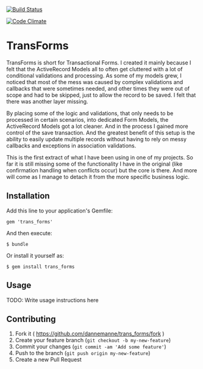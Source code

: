 [![Build Status](https://travis-ci.org/dannemanne/trans_forms.svg?branch=master)](https://travis-ci.org/dannemanne/trans_forms)

[![Code Climate](https://codeclimate.com/github/dannemanne/trans_forms.png)](https://codeclimate.com/github/dannemanne/trans_forms)

# TransForms

TransForms is short for Transactional Forms. I created it mainly because I felt that
the ActiveRecord Models all to often get cluttered with a lot of conditional validations
and processing. As some of my models grew, I noticed that most of the mess was caused
by complex validations and callbacks that were sometimes needed, and other times they
were out of scope and had to be skipped, just to allow the record to be saved. I felt
that there was another layer missing.

By placing some of the logic and validations, that only needs to be processed in certain
scenarios, into dedicated Form Models, the ActiveRecord Models got a lot cleaner. And
in the process I gained more control of the save transaction. And the greatest benefit of
this setup is the ability to easily update multiple records without having to rely on
messy callbacks and exceptions in association validations.

This is the first extract of what I have been using in one of my projects. So far it
is still missing some of the functionality I have in the original (like confirmation
handling when conflicts occur) but the core is there. And more will come as I manage
to detach it from the more specific business logic.

## Installation

Add this line to your application's Gemfile:

    gem 'trans_forms'

And then execute:

    $ bundle

Or install it yourself as:

    $ gem install trans_forms

## Usage

TODO: Write usage instructions here

## Contributing

1. Fork it ( https://github.com/dannemanne/trans_forms/fork )
2. Create your feature branch (`git checkout -b my-new-feature`)
3. Commit your changes (`git commit -am 'Add some feature'`)
4. Push to the branch (`git push origin my-new-feature`)
5. Create a new Pull Request
